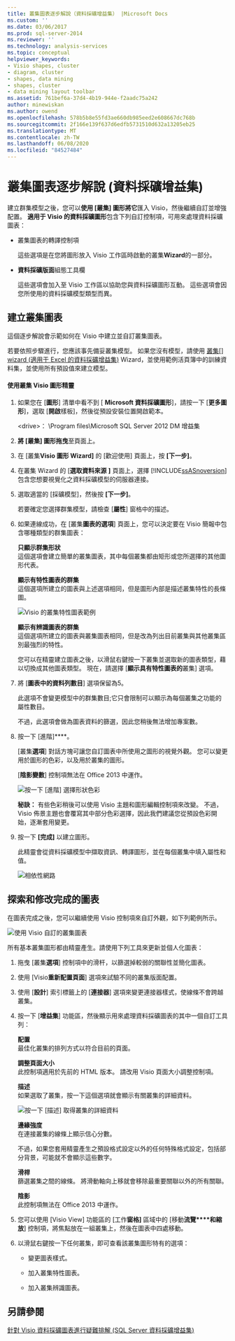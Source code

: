 ```yaml
---
title: 叢集圖表逐步解說（資料採礦增益集） |Microsoft Docs
ms.custom: ''
ms.date: 03/06/2017
ms.prod: sql-server-2014
ms.reviewer: ''
ms.technology: analysis-services
ms.topic: conceptual
helpviewer_keywords:
- Visio shapes, cluster
- diagram, cluster
- shapes, data mining
- shapes, cluster
- data mining layout toolbar
ms.assetid: 761bef6a-37d4-4b19-944e-f2aadc75a242
author: minewiskan
ms.author: owend
ms.openlocfilehash: 578b5b8e55fd3ae660db985eed2e608667dc768b
ms.sourcegitcommit: 2f166e139f637d6edfb5731510d632a13205eb25
ms.translationtype: MT
ms.contentlocale: zh-TW
ms.lasthandoff: 06/08/2020
ms.locfileid: "84527484"
---
```

# <a name="cluster-diagram-walkthrough-data-mining-add-ins"></a>叢集圖表逐步解說 (資料採礦增益集)
  建立群集模型之後，您可以**使用 [叢集] 圖形將它**匯入 Visio，然後繼續自訂並增強配置。 **適用于 Visio 的資料採礦圖形**包含下列自訂控制項，可用來處理資料採礦圖表：  
  
-   叢集圖表的轉譯控制項  
  
     這些選項是在您將圖形放入 Visio 工作區時啟動的叢集**Wizard**的一部分。  
  
-   **資料採礦版面**組態工具欄  
  
     這些選項會加入至 Visio 工作區以協助您與資料採礦圖形互動。 這些選項會因您所使用的資料採礦模型類型而異。  
  
## <a name="build-a-cluster-diagram"></a>建立叢集圖表  
 這個逐步解說會示範如何在 Visio 中建立並自訂叢集圖表。  
  
 若要依照步驟進行，您應該事先備妥叢集模型。 如果您沒有模型，請使用 [叢集[] wizard &#40;適用于 Excel 的資料採礦增益集&#41;](cluster-wizard-data-mining-add-ins-for-excel.md) Wizard，並使用範例活頁簿中的訓練資料集，並使用所有預設值來建立模型。  
  
#### <a name="use-the-cluster-visio-shape-wizard"></a>使用叢集 Visio 圖形精靈  
  
1.  如果您在 [**圖形**] 清單中看不到 [ **Microsoft 資料採礦圖形**]，請按一下 [**更多圖形**]，選取 [**開啟**樣板]，然後從預設安裝位置開啟範本。  
  
     \<drive>： \Program files\Microsoft SQL Server 2012 DM 增益集  
  
2.  **將 [叢集] 圖形拖曳**至頁面上。  
  
3.  在 [叢集**Visio 圖形 Wizard]** 的 [歡迎使用] 頁面上，按 **[下一步]**。  
  
4.  在叢集 Wizard 的 [**選取資料來源** **]** 頁面上，選擇 [!INCLUDE[ssASnoversion](../includes/ssasnoversion-md.md)] 包含您想要視覺化之資料採礦模型的伺服器連接。  
  
5.  選取適當的 [採礦模型]，然後按 **[下一步]**。  
  
     若要確定您選擇群集模型，請檢查 [**屬性**] 窗格中的描述。  
  
6.  如果連線成功，在 [叢集**圖表的選項**] 頁面上，您可以決定要在 Visio 簡報中包含哪種類型的群集圖表：  
  
     **只顯示群集形狀**  
     這個選項會建立簡單的叢集圖表，其中每個叢集都由矩形或您所選擇的其他圖形代表。  
  
     **顯示有特性圖表的群集**  
     這個選項所建立的圖表與上述選項相同，但是圖形內部是描述叢集特性的長條圖。  
  
     ![Visio 的叢集特性圖表範例](media/dm13-visio-cluster-samplecharshape.gif "Visio 的叢集特性圖表範例")  
  
     **顯示有辨識圖表的群集**  
     這個選項所建立的圖表與叢集圖表相同，但是改為列出目前叢集與其他叢集區別最強烈的特性。  
  
     您可以在精靈建立圖表之後，以滑鼠右鍵按一下叢集並選取新的圖表類型，藉以切換成其他圖表類型。 現在，請選擇 [**顯示具有特性圖表的**叢集] 選項。  
  
7.  將 [**圖表中的資料列數目**] 選項保留為5。  
  
     此選項不會變更模型中的群集數目;它只會限制可以顯示為每個叢集之功能的屬性數目。  
  
     不過，此選項會做為圖表資料的篩選，因此您稍後無法增加專案數。  
  
8.  按一下 [進階]****。  
  
     [叢集**選項**] 對話方塊可讓您自訂圖表中所使用之圖形的視覺外觀。 您可以變更用於圖形的色彩，以及用於叢集的圖形。  
  
     [**陰影變數**] 控制項無法在 Office 2013 中運作。  
  
     ![按一下 [進階] 選擇形狀色彩](media/dm13-visio-clusteroptions-advanced.gif "按一下 [進階] 選擇形狀色彩")  
  
     **秘訣：** 有些色彩稍後可以使用 Visio 主題和圖形編輯控制項來改變。 不過，Visio 佈景主題也會覆寫其中部分色彩選擇，因此我們建議您從預設色彩開始，逐漸套用變更。  
  
9. 按一下 **[完成]** 以建立圖形。  
  
     此精靈會從資料採礦模型中擷取資訊、轉譯圖形，並在每個叢集中填入屬性和值。  
  
     ![相依性網路](media/dm13-visiodepnet-defaultgraph.gif "相依性網路")  
  
## <a name="explore-and-modify-the-finished-diagram"></a>探索和修改完成的圖表  
 在圖表完成之後，您可以繼續使用 Visio 控制項來自訂外觀，如下列範例所示。  
  
 ![使用 Visio 自訂的叢集圖表](media/dm13-visio-clustercomplete1.gif "使用 Visio 自訂的叢集圖表")  
  
 所有基本叢集圖形都由精靈產生。請使用下列工具來更新並個人化圖表：  
  
1.  拖曳 [叢集**選項**] 控制項中的滑杆，以篩選掉較弱的關聯性並簡化圖表。  
  
2.  使用 [Visio**重新配置頁面**] 選項來試驗不同的叢集版面配置。  
  
3.  使用 [**設計**] 索引標籤上的 [**連接器**] 選項來變更連接器樣式，使線條不會跨越叢集。  
  
4.  按一下 [**增益集**] 功能區，然後顯示用來處理資料採礦圖表的其中一個自訂工具列：  
  
     **配置**  
     最佳化叢集的排列方式以符合目前的頁面。  
  
     **調整頁面大小**  
     此控制項適用於先前的 HTML 版本。 請改用 Visio 頁面大小調整控制項。  
  
     **描述**  
     如果選取了叢集，按一下這個選項就會顯示有關叢集的詳細資料。  
  
     ![按一下 [描述] 取得叢集的詳細資料](media/dm13-visio-cluster-description-control.gif "按一下 [描述] 取得叢集的詳細資料")  
  
     **邊緣強度**  
     在連接叢集的線條上顯示信心分數。  
  
     不過，如果您套用精靈產生之預設格式設定以外的任何特殊格式設定，包括部分背景，可能就不會顯示這些數字。  
  
     **滑桿**  
     篩選叢集之間的線條。 將滑動軸向上移就會移除最重要關聯以外的所有關聯。  
  
     **陰影**  
     此控制項無法在 Office 2013 中運作。  
  
5.  您可以使用 [Visio View] 功能區的 [工作**窗格]** 區域中的 [移動**流覽****和縮放**] 控制項，將焦點放在一組叢集上，然後在圖表中四處移動。  
  
6.  以滑鼠右鍵按一下任何叢集，即可查看該叢集圖形特有的選項：  
  
    -   變更圖表樣式。  
  
    -   加入叢集特性圖表。  
  
    -   加入叢集辨識圖表。  
  
## <a name="see-also"></a>另請參閱  
 [針對 Visio 資料採礦圖表進行疑難排解 &#40;SQL Server 資料採礦增益集&#41;](troubleshooting-visio-data-mining-diagrams-sql-server-data-mining-add-ins.md)  
  
  
